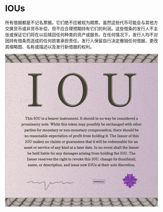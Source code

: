 # IOUs

所有借据都是不记名票据。它们绝不应被视为期票。虽然这些代币可能会与其他方交换货币或非货币补偿，但不应合理预期持有它们的利润。这些借条的发行人不主张或保证它们将在以后赎回任何种类的资产或服务。在任何情况下，发行人均不对因持有借条而造成的任何损害承担责任。发行人保留自行决定撤销任何借据、更改其缩略图、名称或描述以及发行新借据的权利。

![nft](unnamed.png)
